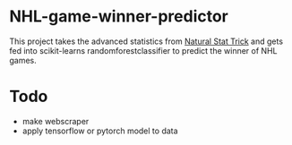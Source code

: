 # NHL-game-winner-predictor
This project takes the advanced statistics from [Natural Stat Trick](https://www.naturalstattrick.com) and gets fed into scikit-learns randomforestclassifier to predict the winner of NHL games.

# Todo
- make webscraper
- apply tensorflow or pytorch model to data
